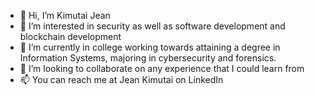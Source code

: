 - 👋 Hi, I’m Kimutai Jean
- 👀 I’m interested in security as well as software development and blockchain development
- 🌱 I’m currently in college working towards attaining a degree in Information Systems, majoring in cybersecurity and forensics.
- 💞️ I’m looking to collaborate on any experience that I could learn from
- 📫 You can reach me at Jean Kimutai on LinkedIn

<!---
KimutaiJ/KimutaiJ is a ✨ special ✨ repository because its `README.md` (this file) appears on your GitHub profile.
You can click the Preview link to take a look at your changes.
--->
